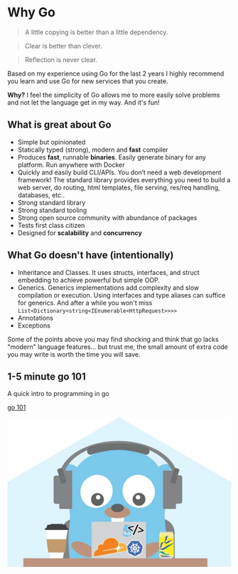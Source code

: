 # Why Go

> A little copying is better than a little dependency.

> Clear is better than clever.

> Reflection is never clear.

Based on my experience using Go for the last 2 years I highly recommend you learn and use Go for new services that you
create. 

**Why?** I feel the simplicity of Go allows me to more easily solve problems and not let the language get in my way.
And it's fun!


## What is great about Go
- Simple but opinionated
- Statically typed (strong), modern and **fast** compiler
- Produces **fast**, runnable **binaries**. Easily generate binary for any platform. Run anywhere with Docker
- Quickly and easily build CLI/APIs. You don’t need a web development framework! The standard library provides everything 
you need to build a web server, do routing, html templates, file serving, res/req handling, databases, etc..
- Strong standard library
- Strong standard tooling
- Strong open source community with abundance of packages
- Tests first class citizen
- Designed for **scalability** and **concurrency**

## What Go doesn't have (intentionally)
- Inheritance and Classes. It uses structs, interfaces, and struct embedding to achieve powerful but simple OOP.
- Generics. Generics implementations add complexity and slow compilation or execution. Using interfaces and type aliases 
can suffice for generics. And after a while you won't miss `List<Dictionary<string<IEnumerable<HttpRequest>>>>`
- Annotations
- Exceptions

Some of the points above you may find shocking and think that go lacks "modern" language features... but trust me, the
small amount of extra code you may write is worth the time you will save.

## 1-5 minute go 101

A quick intro to programming in go 

[go 101](go-101.md)
  
  
  
  

![oo-dev](images/go-dev.jpeg)